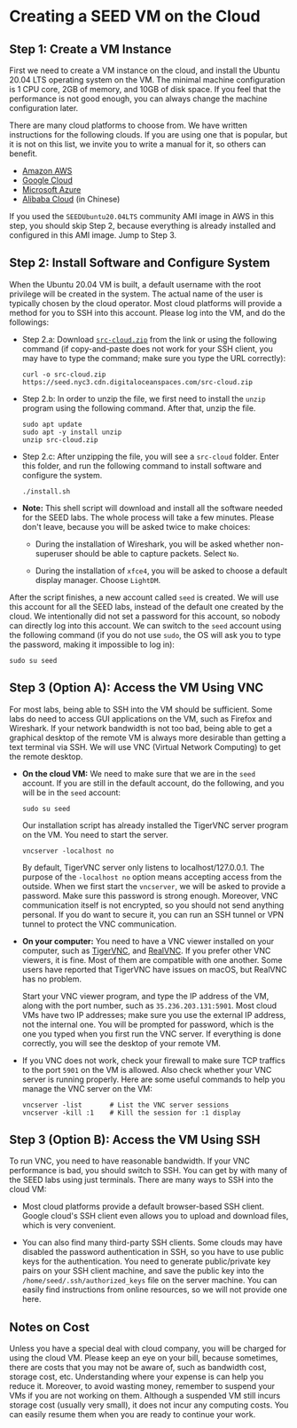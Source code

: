 # Creating a SEED VM on the Cloud


## Step 1: Create a VM Instance

First we need to create a VM instance on the cloud, and install the Ubuntu 20.04 LTS
operating system on the VM. The minimal machine configuration
is 1 CPU core, 2GB of memory, and 10GB of disk space. If you feel that the 
performance is not good enough, you can always change the machine 
configuration later. 

There are many cloud platforms to choose from. We have written instructions 
for the following clouds. If you are using one that is popular, but it is 
not on this list, we invite you to write a manual for it, 
so others can benefit. 

- [Amazon AWS](./create_vm_aws.md)
- [Google Cloud](./create_vm_gcp.md)
- [Microsoft Azure](./create_vm_azure.md) 
- [Alibaba Cloud](./create_vm_ali.md) (in Chinese)


If you used the `SEEDUbuntu20.04LTS` community AMI image in AWS in this step, 
you should skip Step 2, because everything is already installed and configured
in this AMI image. Jump to Step 3.

## Step 2: Install Software and Configure System 


When the Ubuntu 20.04 VM is built, a default username with the root privilege 
will be created in the system. The actual name of the user is typically
chosen by the cloud operator. Most cloud platforms will provide 
a method for you to SSH into this account. Please log into the VM, and do the followings:

- Step 2.a: Download [`src-cloud.zip`](https://seed.nyc3.cdn.digitaloceanspaces.com/src-cloud.zip) 
  from the link or using the following command (if copy-and-paste does not work
  for your SSH client, you may have to type the command; make sure you type 
  the URL correctly):
  ```
  curl -o src-cloud.zip https://seed.nyc3.cdn.digitaloceanspaces.com/src-cloud.zip
  ```

- Step 2.b: In order to unzip the file, we first need to install the `unzip` program 
  using the following command. After that, unzip the file. 
  ```
  sudo apt update 
  sudo apt -y install unzip
  unzip src-cloud.zip 
  ```

- Step 2.c: After unzipping the file, you will see a `src-cloud` folder. 
  Enter this folder, and run the following command to install software 
  and configure the system.
  ```
  ./install.sh
  ```

- **Note:** This shell script will download and install all the software needed for
  the SEED labs. The whole process will take a few minutes. Please
  don't leave, because you will be asked twice to make choices: 

  - During the installation of Wireshark, you will be asked
    whether non-superuser should be able to capture packets.
    Select `No`.

  - During the installation of `xfce4`, you will be asked to
    choose a default display manager. Choose `LightDM`.


After the script finishes, a new account called `seed` is created. 
We will use this account for all the SEED labs, instead of the default one
created by the cloud. We intentionally did not set a password for this account, 
so nobody can directly log into this account. We can switch to the `seed`
account using the following command (if you do not use `sudo`, the OS
will ask you to type the password, making it impossible to log in):
```
sudo su seed
```

## Step 3 (Option A): Access the VM Using VNC

For most labs, being able to SSH into the VM should be sufficient.
Some labs do need to access GUI applications on the VM, such as
Firefox and Wireshark. If your network bandwidth is not too
bad, being able to get a graphical desktop of the remote VM is
always more desirable than getting a text terminal via SSH.
We will use VNC (Virtual Network Computing) to get the remote 
desktop. 

- **On the cloud VM:** We need to make sure that we are in
  the `seed` account. If you are still in the default account, do
  the following, and you will be in the `seed` account:
  ```
  sudo su seed
  ```

  Our installation script has already installed 
  the TigerVNC server program on the VM. You need to start the 
  server.
  ```
  vncserver -localhost no
  ```  

  By default, TigerVNC server only listens to localhost/127.0.0.1. The
  purpose of the `-localhost no` option means accepting access from the
  outside. When we first start the `vncserver`, we will be asked to provide a
  password. Make sure this password is strong enough. Moreover, VNC
  communication itself is not encrypted, so you should not send anything
  personal. If you do want to secure it, you can run an SSH tunnel or VPN
  tunnel to protect the VNC communication.

- **On your computer:** You need to have a VNC viewer installed 
  on your computer, such as [TigerVNC](https://tigervnc.org/), and
  [RealVNC](https://www.realvnc.com/en/connect/download/viewer/).
  If you prefer other VNC viewers,
  it is fine. Most of them are compatible with one another. 
  Some users have reported that TigerVNC have issues on macOS, 
  but RealVNC has no problem.

  Start your VNC viewer program, and type the IP address of the VM, along with
  the port number, such as `35.236.203.131:5901`. Most cloud VMs have two
  IP addresses; make sure you use the external IP address, not the internal
  one. You will be prompted for password, which is the one you typed 
  when you first run the VNC server. If everything is done correctly, 
  you will see the desktop of your remote VM.
  
- If you VNC does not work, check your firewall to make sure TCP traffics
  to the port `5901` on the VM is allowed. Also check whether your VNC server 
  is running properly. Here are some useful commands to help you manage the VNC server on the VM:
  ```
  vncserver -list       # List the VNC server sessions
  vncserver -kill :1    # Kill the session for :1 display
  ```

## Step 3 (Option B): Access the VM Using SSH

To run VNC, you need to have reasonable bandwidth. If your VNC performance
is bad, you should switch to SSH. You can get by with many of the 
SEED labs using just terminals. There are many ways to SSH into the 
cloud VM:

- Most cloud platforms provide a default browser-based SSH client. 
  Google cloud's SSH client even allows you to upload and download files, 
  which is very convenient. 

- You can also find many third-party SSH clients. Some clouds may have 
  disabled the password authentication in SSH, so you have to use 
  public keys for the authentication. 
  You need to generate public/private key pairs on your SSH client machine, 
  and save the public key into the `/home/seed/.ssh/authorized_keys` file on
  the server machine. You can easily find 
  instructions from online resources, so we will not provide one here. 


## Notes on Cost

Unless you have a special deal with cloud company, you will
be charged for using the cloud VM. Please keep an eye on your bill, 
because sometimes, there are costs that you may 
not be aware of, such as bandwidth cost, storage cost, etc. 
Understanding where your expense is can help you reduce it. 
Moreover, to avoid wasting money, remember to 
suspend your VMs if you are not working on them. Although a 
suspended VM still incurs storage cost (usually very small), it 
does not incur any computing costs. You can easily resume them
when you are ready to continue your work.
